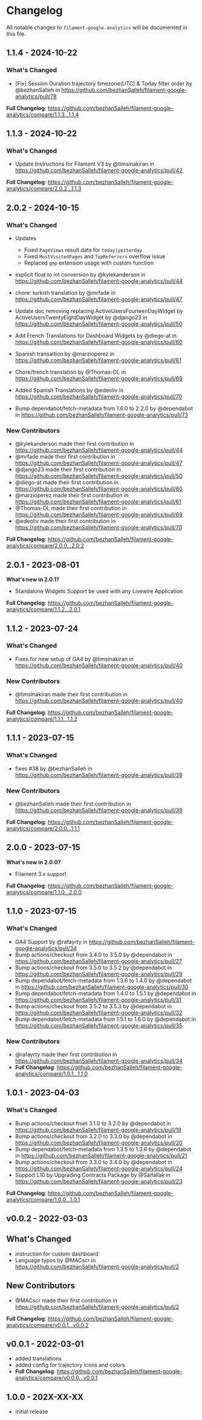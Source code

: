# Changelog

All notable changes to `filament-google-analytics` will be documented in this file.

## 1.1.4 - 2024-10-22

### What's Changed

* [Fix] Session Duration trajectory timezone(UTC) & Today filter order by @bezhanSalleh in https://github.com/bezhanSalleh/filament-google-analytics/pull/78

**Full Changelog**: https://github.com/bezhanSalleh/filament-google-analytics/compare/1.1.3...1.1.4

## 1.1.3 - 2024-10-22

### What's Changed

* Update Instructions for Filament V3 by @timsinakiran in https://github.com/bezhanSalleh/filament-google-analytics/pull/42

**Full Changelog**: https://github.com/bezhanSalleh/filament-google-analytics/compare/2.0.2...1.1.3

## 2.0.2 - 2024-10-15

### What's Changed

* Updates
  
  - Fixed `PageViews` result data for `today|yesterday`
  - Fixed `MostVisitedPages` and `TopReferrers` overflow issue
  - Replaced `gmp` extension usage with custom function
  
* explicit float to int conversion by @kylekanderson in https://github.com/bezhanSalleh/filament-google-analytics/pull/44
  
* chore: turkish translation by @mrfade in https://github.com/bezhanSalleh/filament-google-analytics/pull/47
  
* Update doc removing replacing ActiveUsersFourteenDayWidget by ActiveUsersTwentyEightDayWidget by @django23 in https://github.com/bezhanSalleh/filament-google-analytics/pull/50
  
* Add French Translations for Dashboard Widgets by @diego-at in https://github.com/bezhanSalleh/filament-google-analytics/pull/60
  
* Spanish transaltion by @marzioperez in https://github.com/bezhanSalleh/filament-google-analytics/pull/61
  
* Chore/french translation by @Thomas-DL in https://github.com/bezhanSalleh/filament-google-analytics/pull/69
  
* Added Spanish Translations by @edeoliv in https://github.com/bezhanSalleh/filament-google-analytics/pull/70
  
* Bump dependabot/fetch-metadata from 1.6.0 to 2.2.0 by @dependabot in https://github.com/bezhanSalleh/filament-google-analytics/pull/73
  

### New Contributors

* @kylekanderson made their first contribution in https://github.com/bezhanSalleh/filament-google-analytics/pull/44
* @mrfade made their first contribution in https://github.com/bezhanSalleh/filament-google-analytics/pull/47
* @django23 made their first contribution in https://github.com/bezhanSalleh/filament-google-analytics/pull/50
* @diego-at made their first contribution in https://github.com/bezhanSalleh/filament-google-analytics/pull/60
* @marzioperez made their first contribution in https://github.com/bezhanSalleh/filament-google-analytics/pull/61
* @Thomas-DL made their first contribution in https://github.com/bezhanSalleh/filament-google-analytics/pull/69
* @edeoliv made their first contribution in https://github.com/bezhanSalleh/filament-google-analytics/pull/70

**Full Changelog**: https://github.com/bezhanSalleh/filament-google-analytics/compare/2.0.0...2.0.2

## 2.0.1 - 2023-08-01

**What's new in 2.0.1?**

- Standalone Widgets Support be used with any Livewire Application

**Full Changelog**: https://github.com/bezhanSalleh/filament-google-analytics/compare/1.1.2...2.0.1

## 1.1.2 - 2023-07-24

### What's Changed

- Fixes for new setup of GA4 by @timsinakiran in https://github.com/bezhanSalleh/filament-google-analytics/pull/40

### New Contributors

- @timsinakiran made their first contribution in https://github.com/bezhanSalleh/filament-google-analytics/pull/40

**Full Changelog**: https://github.com/bezhanSalleh/filament-google-analytics/compare/1.1.1...1.1.2

## 1.1.1 - 2023-07-15

### What's Changed

- fixes #38 by @bezhanSalleh in https://github.com/bezhanSalleh/filament-google-analytics/pull/39

### New Contributors

- @bezhanSalleh made their first contribution in https://github.com/bezhanSalleh/filament-google-analytics/pull/39

**Full Changelog**: https://github.com/bezhanSalleh/filament-google-analytics/compare/2.0.0...1.1.1

## 2.0.0 - 2023-07-15

**What's new in 2.0.0?**

- Filament 3.x support

**Full Changelog**: https://github.com/bezhanSalleh/filament-google-analytics/compare/1.1.0...2.0.0

## 1.1.0 - 2023-07-15

### What's Changed

- GA4 Support by @rafayrty in https://github.com/bezhanSalleh/filament-google-analytics/pull/34
- Bump actions/checkout from 3.4.0 to 3.5.0 by @dependabot in https://github.com/bezhanSalleh/filament-google-analytics/pull/27
- Bump actions/checkout from 3.5.0 to 3.5.2 by @dependabot in https://github.com/bezhanSalleh/filament-google-analytics/pull/29
- Bump dependabot/fetch-metadata from 1.3.6 to 1.4.0 by @dependabot in https://github.com/bezhanSalleh/filament-google-analytics/pull/30
- Bump dependabot/fetch-metadata from 1.4.0 to 1.5.1 by @dependabot in https://github.com/bezhanSalleh/filament-google-analytics/pull/31
- Bump actions/checkout from 3.5.2 to 3.5.3 by @dependabot in https://github.com/bezhanSalleh/filament-google-analytics/pull/32
- Bump dependabot/fetch-metadata from 1.5.1 to 1.6.0 by @dependabot in https://github.com/bezhanSalleh/filament-google-analytics/pull/35

### New Contributors

- @rafayrty made their first contribution in https://github.com/bezhanSalleh/filament-google-analytics/pull/34
- **Full Changelog**: https://github.com/bezhanSalleh/filament-google-analytics/compare/1.0.1...1.1.0

## 1.0.1 - 2023-04-03

### What's Changed

- Bump actions/checkout from 3.1.0 to 3.2.0 by @dependabot in https://github.com/bezhanSalleh/filament-google-analytics/pull/18
- Bump actions/checkout from 3.2.0 to 3.3.0 by @dependabot in https://github.com/bezhanSalleh/filament-google-analytics/pull/20
- Bump dependabot/fetch-metadata from 1.3.5 to 1.3.6 by @dependabot in https://github.com/bezhanSalleh/filament-google-analytics/pull/21
- Bump actions/checkout from 3.3.0 to 3.4.0 by @dependabot in https://github.com/bezhanSalleh/filament-google-analytics/pull/24
- Support L10 by Upgrading Contracts Package by @Saifallak in https://github.com/bezhanSalleh/filament-google-analytics/pull/23

**Full Changelog**: https://github.com/bezhanSalleh/filament-google-analytics/compare/1.0.0...1.0.1

## v0.0.2 - 2022-03-03

## What's Changed

- instruction for custom dashboard
- Language typos by @MACscr in https://github.com/bezhanSalleh/filament-google-analytics/pull/2

## New Contributors

- @MACscr made their first contribution in https://github.com/bezhanSalleh/filament-google-analytics/pull/2

**Full Changelog**: https://github.com/bezhanSalleh/filament-google-analytics/compare/v0.0.1...v0.0.2

## v0.0.1 - 2022-03-01

- added translations
- added config for trajectory icons and colors
- **Full Changelog**: https://github.com/bezhanSalleh/filament-google-analytics/compare/v0.0.0...v0.0.1

## 1.0.0 - 202X-XX-XX

- initial release
